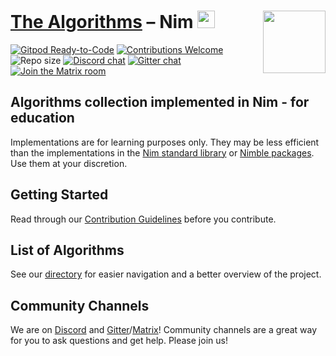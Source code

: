 # <a href="https://github.com/TheAlgorithms/">The Algorithms</a> – Nim&nbsp;<img src="https://raw.githubusercontent.com/nim-lang/assets/master/Art/logo-crown.png" height="28px"/><img align="right" src="https://raw.githubusercontent.com/TheAlgorithms/website/1cd824df116b27029f17c2d1b42d81731f28a920/public/logo.svg" height="100">

[![Gitpod Ready-to-Code](https://img.shields.io/badge/Gitpod-Ready--to--Code-blue?logo=gitpod&style=flat-square)](https://gitpod.io/#https://github.com/TheAlgorithms/Nim)
[![Contributions Welcome](https://img.shields.io/static/v1.svg?label=Contributions&message=Welcome&color=0059b3&style=flat-square)](https://github.com/TheAlgorithms/Nim/blob/master/CONTRIBUTING.md)
![Repo size](https://img.shields.io/github/repo-size/TheAlgorithms/Nim.svg?label=Repo%20size&style=flat-square)
[![Discord chat](https://img.shields.io/discord/808045925556682782.svg?logo=discord&colorB=7289DA&style=flat-square)](https://the-algorithms.com/discord)
[![Gitter chat](https://img.shields.io/badge/Chat-Gitter-ff69b4.svg?label=Chat&logo=gitter&style=flat-square)](https://gitter.im/TheAlgorithms)
[![Join the Matrix room](https://img.shields.io/badge/matrix-TheAlgorithms_community-0dbd8b?logo=matrix)](https://matrix.to/#/#TheAlgorithms_community:gitter.im)

## Algorithms collection implemented in Nim - for education

Implementations are for learning purposes only. They may be less efficient than the implementations in the [Nim standard library](https://nim-lang.org/docs/lib.html) or [Nimble packages](https://nimble.directory/). Use them at your discretion.

## Getting Started

Read through our [Contribution Guidelines](CONTRIBUTING.md) before you contribute.

## List of Algorithms

See our [directory](DIRECTORY.md) for easier navigation and a better overview of the project.

## Community Channels

We are on [Discord](https://the-algorithms.com/discord) and [Gitter](https://gitter.im/TheAlgorithms)/[Matrix](https://matrix.to/#/#TheAlgorithms_community:gitter.im)!
Community channels are a great way for you to ask questions and get help. Please join us!
